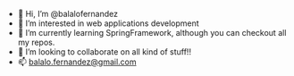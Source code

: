 - 👋 Hi, I’m @balalofernandez
- 👀 I’m interested in web applications development
- 🌱 I’m currently learning SpringFramework, although you can checkout all my repos.
- 💞️ I’m looking to collaborate on all kind of stuff!!
- 📫 balalo.fernandez@gmail.com

<!---
balalofernandez/balalofernandez is a ✨ special ✨ repository because its `README.md` (this file) appears on your GitHub profile.
You can click the Preview link to take a look at your changes.
--->
